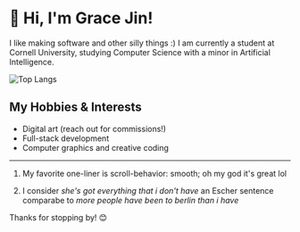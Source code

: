 # 👋 Hi, I'm Grace Jin!
I like making software and other silly things :)
I am currently a student at Cornell University, studying Computer Science with a minor in Artificial Intelligence. 

![Top Langs](https://github-readme-stats.vercel.app/api/top-langs/?username=gracejinsotrue&layout=compact&theme=tokyonight&langs_count=8)







## My Hobbies & Interests
- Digital art (reach out for commissions!)
- Full-stack development  
- Computer graphics and creative coding  
---

1) My favorite one-liner is scroll-behavior: smooth; oh my god it's great lol
   
2) I consider _she's got everything that i don't have_ an Escher sentence comparabe to _more people have been to berlin than i have_

Thanks for stopping by! 😊
